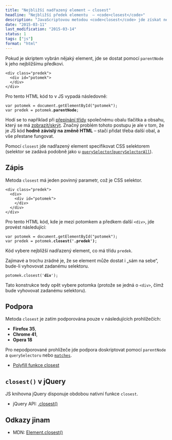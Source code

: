 ```yaml
---
title: "Nejbližší nadřazený element – closest"
headline: "Nejbližší předek elementu  – <code>closest</code>"
description: "JavaScriptovou metodou <code>closest</code> jde získat nejbližší nadřazený element vyhovující selektoru."
date: "2015-03-11"
last_modification: "2015-03-14"
status: 1
tags: ["js"]
format: "html"
---
```


<p>Pokud je skriptem vybrán nějaký element, jde se dostat pomocí <code>parentNode</code> k jeho nejbližšímu předkovi.</p>

<pre><code>&lt;div class="predek">
  &lt;div id="potomek">
  &lt;/div>
&lt;/div></code></pre>




<p>Pro tento HTML kód to v JS vypadá následovně:</p>

<pre><code>var potomek = document.getElementById("potomek");
var predek = potomek.<b>parentNode</b>;</code></pre>



<p>Hodí se to například při <a href="/prepinani-trid">přepínání třídy</a> společnému obalu tlačítka a obsahu, který se má <a href="/zobrazit-skryt">zobrazit/skrýt</a>. Značný problém tohoto postupu je ale v tom, že je JS kód <b>hodně závislý na změně HTML</b> – stačí přidat třeba další obal, a vše přestane fungovat.</p>

<p>Pomocí <code>closest</code> jde nadřazený element specifikovat CSS selektorem (selektor se zadává podobně jako u <a href="/queryselector"><code>querySelector</code>/<code>querySelectorAll</code></a>).</p>



<h2 id="zapis">Zápis</h2>

<p>Metoda <code>closest</code> má jeden povinný parametr, což je CSS selektor.</p>

<pre><code>&lt;div class="predek">
  &lt;div>
    &lt;div id="potomek">
    &lt;/div>
  &lt;/div>
&lt;/div></code></pre>








<p>Pro tento HTML kód, kde je mezi potomkem a předkem další <code>&lt;div></code>, jde provést následující:</p>

<pre><code>var potomek = document.getElementById("potomek");
var predek = potomek.<b>closest('.predek')</b>;</code></pre>

<p>Kód vybere nejbližší nadřazený element, co má třídu <code>predek</code>.</p>

<p>Zajímavé a trochu zrádné je, že se element může dostat i „sám na sebe“, bude-li vyhovovat zadanému selektoru.</p>

<pre><code>potomek.closest('<b>div</b>');</code></pre>

<p>Tato konstrukce tedy opět vybere potomka (protože se jedná o <code>&lt;div></code>, čímž bude vyhovovat zadanému selektoru).</p>





<h2 id="podpora">Podpora</h2>

<p>Metoda <code>closest</code> je zatím podporována pouze v následujících prohlížečích:</p>

<ul>
  <li><b>Firefox 35</b>,</li>
  <li><b>Chrome 41</b>,</li>
  <li><b>Opera 18</b></li>
</ul>

<p>Pro nepodporované prohlížeče jde podpora doskriptovat pomocí <code>parentNode</code> a <code>querySelectoru</code> nebo <a href="/matches#js"><code>matches</code></a>.</p>

<div class="external-content">
  <ul>
    <li><a href="http://kod.djpw.cz/pmlb">Polyfill funkce closest</a></li>
  </ul>
</div>





<h2 id="jquery"><code>closest()</code> v jQuery</h2>

<p>JS knihovna jQuery disponuje obdobou nativní funkce <code>closest</code>.</p>

<div class="external-content">
  <ul>
    <li>jQuery API: <a href="http://api.jquery.com/closest/">.closest()</a></li>
  </ul>
</div>



<h2 id="odkazy">Odkazy jinam</h2>

<ul>
  <li>MDN: <a href="https://developer.mozilla.org/en-US/docs/Web/API/Element/closest">Element.closest()</a></li>
</ul>
